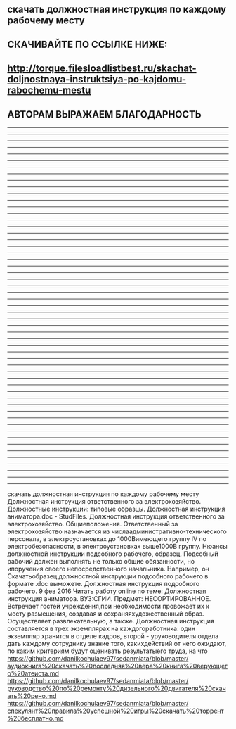 скачать должностная инструкция по каждому рабочему месту
--------------------------------------------------
СКАЧИВАЙТЕ ПО ССЫЛКЕ НИЖЕ:
--------------------------------------------------
http://torque.filesloadlistbest.ru/skachat-doljnostnaya-instruktsiya-po-kajdomu-rabochemu-mestu
--------------------------------------------------
АВТОРАМ ВЫРАЖАЕМ БЛАГОДАРНОСТЬ
--------------------------------------------------
--------------------------------------------------
--------------------------------------------------
--------------------------------------------------
--------------------------------------------------
--------------------------------------------------
--------------------------------------------------
--------------------------------------------------
--------------------------------------------------
--------------------------------------------------
--------------------------------------------------
--------------------------------------------------
--------------------------------------------------
--------------------------------------------------
--------------------------------------------------
--------------------------------------------------
--------------------------------------------------
--------------------------------------------------
--------------------------------------------------
--------------------------------------------------
--------------------------------------------------
--------------------------------------------------
--------------------------------------------------
--------------------------------------------------
--------------------------------------------------
--------------------------------------------------
--------------------------------------------------
--------------------------------------------------
--------------------------------------------------
--------------------------------------------------
--------------------------------------------------
--------------------------------------------------
--------------------------------------------------
--------------------------------------------------
--------------------------------------------------
--------------------------------------------------
--------------------------------------------------
--------------------------------------------------
--------------------------------------------------
--------------------------------------------------
--------------------------------------------------
--------------------------------------------------
--------------------------------------------------
--------------------------------------------------
--------------------------------------------------
--------------------------------------------------
--------------------------------------------------
--------------------------------------------------
--------------------------------------------------
--------------------------------------------------
--------------------------------------------------
--------------------------------------------------
--------------------------------------------------
--------------------------------------------------
--------------------------------------------------
--------------------------------------------------
скачать должностная инструкция по каждому рабочему месту Должностная инструкция ответственного за электрохозяйство. Должностные инструкции: типовые образцы. Должностная инструкция аниматора.doc - StudFiles. Должностная инструкция ответственного за электрохозяйство. Общиеположения. Ответственный за электрохозяйство назначается из числаадминистративно-технического персонала, в электроустановках до 1000Вимеющего группу IV по электробезопасности, в электроустановках выше1000В  группу. Нюансы должностной инструкции подсобного рабочего, образец. Подсобный рабочий должен выполнять не только общие обязанности, но ипоручения своего непосредственного начальника. Например, он  Скачатьобразец должностной инструкции подсобного рабочего в формате .doc выможете. Должностная инструкция подсобного рабочего. 9 фев 2016  Читать работу online по теме: Должностная инструкция аниматора. ВУЗ:СГИИ. Предмет: НЕСОРТИРОВАННОЕ.  Встречает гостей учреждения,при необходимости провожает их к месту размещения, создавая и сохраняяхудожественный образ. Осуществляет развлекательную, а также. Должностная инструкция составляется в трех экземплярах на каждогоработника: один экземпляр хранится в отделе кадров, второй - уруководителя отдела  дать каждому сотруднику знание того, какихдействий от него ожидают, по каким критериям будут оценивать результатыего труда, на что
https://github.com/danilkochulaev97/sedanmiata/blob/master/аудиокнига%20скачать%20последняя%20вера%20книга%20верующего%20атеиста.md
https://github.com/danilkochulaev97/sedanmiata/blob/master/руководство%20по%20ремонту%20дизельного%20двигателя%20скачать%20рено.md
https://github.com/danilkochulaev97/sedanmiata/blob/master/спекулянт%20правила%20успешной%20игры%20скачать%20торрент%20бесплатно.md
